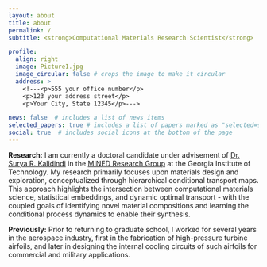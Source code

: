 ```yaml
---
layout: about
title: about
permalink: /
subtitle: <strong>Computational Materials Research Scientist</strong>

profile:
  align: right
  image: Picture1.jpg
  image_circular: false # crops the image to make it circular
  address: >
    <!---<p>555 your office number</p>
    <p>123 your address street</p>
    <p>Your City, State 12345</p>--->

news: false  # includes a list of news items
selected_papers: true # includes a list of papers marked as "selected={true}"
social: true  # includes social icons at the bottom of the page
---
```


**Research:** I am currently a doctoral candidate under advisement of [Dr. Surya R. Kalidindi](https://www.me.gatech.edu/faculty/kalidindi) in the [MINED Research Group](https://mined.gatech.edu/) at the Georgia Institute of Technology. My research primarily focuses upon materials design and exploration, conceptualized through hierarchical conditional transport maps. This approach highlights the intersection between computational materials science, statistical embeddings, and dynamic optimal transport - with the coupled goals of identifying novel material compositions and learning the conditional process dynamics to enable their synthesis.

**Previously:** Prior to returning to graduate school, I worked for several years in the aerospace industry, first in the fabrication of high-pressure turbine airfoils, and later in designing the internal cooling circuits of such airfoils for commercial and military applications.
